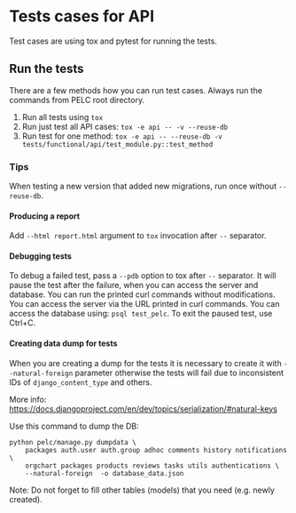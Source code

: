 # Tests cases for API

Test cases are using tox and pytest for running the tests.


## Run the tests
There are a few methods how you can run test cases. Always run the commands from
PELC root directory.

1. Run all tests using `tox`
2. Run just test all API cases: `tox -e api -- -v --reuse-db`
3. Run test for one method: `tox -e api -- --reuse-db -v tests/functional/api/test_module.py::test_method`


### Tips

When testing a new version that added new migrations, run once without `--reuse-db`.

#### Producing a report

Add `--html report.html` argument to `tox` invocation after `--` separator.


#### Debugging tests

To debug a failed test, pass a `--pdb` option to tox after `--` separator. It
will pause the test after the failure, when you can access the server and
database.
You can run the printed curl commands without modifications.
You can access the server via the URL printed in curl commands.
You can access the database using: `psql test_pelc`.
To exit the paused test, use Ctrl+C.


#### Creating data dump for tests

When you are creating a dump for the tests it is necessary to create it with
`--natural-foreign` parameter otherwise the tests will fail due to inconsistent
IDs of `django_content_type` and others.

More info: https://docs.djangoproject.com/en/dev/topics/serialization/#natural-keys

Use this command to dump the DB:
```
python pelc/manage.py dumpdata \
    packages auth.user auth.group adhoc comments history notifications \
    orgchart packages products reviews tasks utils authentications \
    --natural-foreign  -o database_data.json
```
Note: Do not forget to fill other tables (models) that you need
(e.g. newly created).
